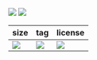 [![](https://travis-ci.org/linzeyan/rstudio.svg?branch=test)](https://travis-ci.org/linzeyan/rstudio)
[![](https://img.shields.io/docker/build/zeyanlin/rstudio.svg)]()

size         |  tag          |    license
------------ | ------------- | -------------
[![](https://images.microbadger.com/badges/image/zeyanlin/rstudio:test.svg)](https://microbadger.com/images/zeyanlin/rstudio:test) | [![](https://images.microbadger.com/badges/version/zeyanlin/rstudio:test.svg)](https://microbadger.com/images/zeyanlin/rstudio:test) | [![](https://images.microbadger.com/badges/license/zeyanlin/rstudio:test.svg)](https://microbadger.com/images/zeyanlin/rstudio:test)    

